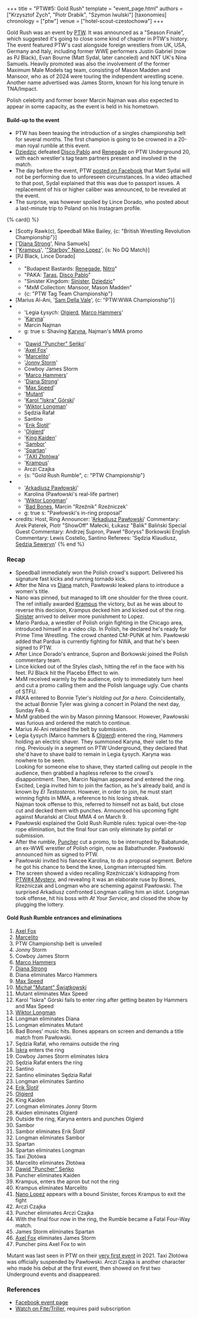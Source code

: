 +++
title = "PTW#5: Gold Rush"
template = "event_page.html"
authors = ["Krzysztof Zych", "Piotr Drabik", "Szymon Iwulski"]
[taxonomies]
chronology = ["ptw"]
venue = ["hotel-scout-czestochowa"]
+++

Gold Rush was an event by [PTW](@/o/ptw.md). It was announced as a "Season Finale", which suggested it's going to close some kind of chapter in PTW's history.
The event featured PTW's cast alongside foreign wrestlers from UK, USA, Germany and Italy, including former WWE performers Justin Gabriel (now as PJ Black), Evan Bourne (Matt Sydal, later canceled) and NXT UK's Nina Samuels. Heavily promoted was also the involvement of the former Maximum Male Models tag team, consisting of Mason Madden and Mansoor, who as of 2024 were touring the independent wrestling scene. Another name advertised was James Storm, known for his long tenure in TNA/Impact.

Polish celebrity and former boxer Marcin Najman was also expected to appear in some capacity, as the event is held in his hometown.

#### Build-up to the event

* PTW has been teasing the introduction of a singles championship belt for several months. The first champion is going to be crowned in a 20-man royal rumble at this event.
* [Dziedzic](@/w/dziedzic.md) defeated [Disco Pablo](@/w/disco-pablo.md) and [Renegade](@/w/renegade.md) on PTW Underground 20, with each wrestler's tag team partners present and involved in the match.
* The day before the event, PTW [posted on Facebook][sydal-facebook-video] that Matt Sydal will not be performing due to unforeseen circumstances. In a video attached to that post, Sydal explained that this was due to passport issues. A replacement of his or higher caliber was announced, to be revealed at the event.
* The surprise, was however spoiled by Lince Dorado, who posted about a last-minute trip to Poland on his Instagram profile.

{% card() %}
- [Scotty Rawk(c), Speedball Mike Bailey, {c: "British Wrestling Revolution Championship"}]
- ['[Diana Strong](@/w/diana-strong.md)', Nina Samuels]
- ['[Krampus](@/w/krampus.md)', '["Starboy" Nano Lopez](@/w/nano-lopez.md)', {s: No
      DQ Match}]
- [PJ Black, Lince Dorado]
- - "Budapest Bastards: [Renegade](@/w/renegade.md), [Nitro](@/w/nitro.md)"
  - "PAKA: [Taras](@/w/taras.md), [Disco Pablo](@/w/disco-pablo.md)"
  - "Sinister Kingdom: [Sinister](@/w/sinister.md), [Dziedzic](@/w/dziedzic.md)"
  - "MxM Collection: Mansoor, Mason Madden"
  - {c: "PTW Tag Team Championship"}
- [Marius Al-Ani, '[Sam Della Vale](@/w/sam-rogers.md)', {c: "PTW:WWA Championship"}]
- - 'Legia Łysych: [Olgierd](@/w/olgierd.md), [Marco Hammers](@/w/marco-hammers.md)'
  - '[Karyna](@/w/karyna.md)'
  - Marcin Najman
  - g: true
    s: Shaving [Karyna](@/w/karyna.md), Najman's MMA promo
- - '[Dawid "Puncher" Seńko](@/w/puncher.md)'
  - '[Axel Fox](@/w/axel-fox.md)'
  - '[Marcelito](@/w/marcelito.md)'
  - '[Jonny Storm](@/w/jonny-storm.md)'
  - Cowboy James Storm
  - '[Marco Hammers](@/w/marco-hammers.md)'
  - '[Diana Strong](@/w/diana-strong.md)'
  - '[Max Speed](@/w/max-speed.md)'
  - '[Mutant](@/w/mutant.md)'
  - '[Karol "Iskra" Górski](@/w/iskra.md)'
  - '[Wiktor Longman](@/w/wiktor-longman.md)'
  - Sędzia Rafał
  - Santino
  - '[Erik Šlotíř](@/w/erik-slotir.md)'
  - '[Olgierd](@/w/olgierd.md)'
  - '[King Kaiden](@/w/king-kaiden.md)'
  - '[Sambor](@/w/sambor.md)'
  - '[Spartan](@/w/spartan.md)'
  - '[TAXI Złotówa](@/w/taxi-zlotowa.md)'
  - '[Krampus](@/w/krampus.md)'
  - Arczi Czajka
  - {s: "Gold Rush Rumble", c: "PTW Championship"}
- - '[Arkadiusz Pawłowski](@/w/pan-pawlowski.md)'
  - Karolina (Pawłowski's real-life partner)
  - '[Wiktor Longman](@/w/wiktor-longman.md)'
  - '[Bad Bones](@/w/bad-bones.md), Marcin "Rzeźnik" Rzeźniczek'
  - g: true
    s: "Pawłowski's in-ring proposal"
- credits:
    Host, Ring Announcer: '[Arkadiusz Pawłowski](@/w/pan-pawlowski.md)'
    Commentary: Arek Paterek, Piotr "ShowOff" Małecki, Łukasz "Balik" Baliński
    Special Guest Commentary: Andrzej Supron, Paweł "Boryss" Borkowski
    English Commentary: Lewis Costello, Santino
    Referees: 'Sędzia Klaudiusz, [Sędzia Seweryn](@/w/sedzia-seweryn.md)'
{% end %}

### Recap

* Speedball immediately won the Polish crowd's support. Delivered his signature fast kicks and running tornado kick.
* After the Nina vs [Diana](@/w/diana-strong.md) match, Pawłowski leaked plans to introduce a women's title.
* Nano was pinned, but managed to lift one shoulder for the three count. The ref initially awarded [Krampus](@/w/krampus.md) the victory, but as he was about to reverse this decision, Krampus decked him and kicked out of the ring. [Sinister](@/w/sinister.md) arrived to deliver more punishment to Lopez.
* Mario Pardua, a wrestler of Polish origin fighting in the Chicago area, introduced himself in a video clip. In Polish, he declared he's ready for Prime Time Wrestling. The crowd chanted CM-PUNK at him. Pawłowski added that Pardua is currently fighting for NWA, and that he's been signed to PTW.
* After Lince Dorado's entrance, Supron and Borkowski joined the Polish commentary team.
* Lince kicked out of the Styles clash, hitting the ref in the face with his feet. PJ Black hit the Placebo Effect to win.
* MxM received warmly by the audience, only to immediately turn heel and cut a promo calling them and the Polish language ugly. Cue chants of STFU.
* PAKA entered to Bonnie Tyler's _Holding out for a hero_. Coincidentally, the actual Bonnie Tyler was giving a concert in Poland the next day, Sunday Feb 4.
* MxM grabbed the win by Mason pinning Mansoor. However, Pawłowski was furious and ordered the match to continue.
* Marius Al-Ani retained the belt by submission.
* Legia Łysych (Marco hammers & [Olgierd](@/w/olgierd.md)) entered the ring, Hammers holding an electric shaver. They summoned Karyna, their valet to the ring. Previously in a segment on PTW Underground, they declared that she'd have to shave bald to remain in Legia Łysych. Karyna was nowhere to be seen. \
  Looking for someone else to shave, they started calling out people in the audience, then grabbed a hapless referee to the crowd's disappointment. Then, Marcin Najman appeared and entered the ring. Excited, Legia invited him to join the faction, as he's already bald, and is known by _El Testosteron_. However, in order to join, he must start winning fights in MMA, a reference to his losing streak. \
  Najman took offense to this, referred to himself not as bald, but close cut and decked them with punches. Announced his upcoming fight against Murański at Clout MMA 4 on March 9.
* Pawłowski explained the Gold Rush Rumble rules: typical over-the-top rope elimination, but the final four can only eliminate  by pinfall or submission.
* After the rumble, [Puncher](@/w/puncher.md) cut a promo, to be interrupted by Babatunde, an ex-WWE wrestler of Polish origin, now as Babathunder. Pawłowski announced him as signed to PTW.
* Pawłowski invited his fiancee Karolina, to do a proposal segment. Before he got his chance to bend the knee, Longman interrupted him.
* The screen showed a video recalling Rzeźniczak's kidnapping from [PTW#4 Mystery](@/e/ptw/2023-06-25-ptw-4-mystery.md), and revealing it was an elaborate ruse by Bones, Rzeżniczak and Longman who are scheming against Pawłowski. The surprised Arkadiusz confronted Longman calling him an idiot. Longman took offense, hit his boss with _At Your Service_, and closed the show by plugging the lottery.


#### Gold Rush Rumble entrances and eliminations

1. [Axel Fox](@/w/axel-fox.md)
2. [Marcelito](@/w/marcelito.md)
3. PTW Championship belt is unveiled
4. Jonny Storm
5. Cowboy James Storm
6. [Marco Hammers](@/w/marco-hammers.md)
7. [Diana Strong](@/w/diana-strong.md)
8. Diana eliminates Marco Hammers
9. [Max Speed](@/w/max-speed.md)
10. [Michał "Mutant" Świątkowski](@/w/mutant.md)
11. Mutant eliminates Max Speed
12. Karol "Iskra" Górski fails to enter ring after getting beaten by Hammers and Max Speed
13. [Wiktor Longman](@/w/wiktor-longman.md)
14. Longman eliminates Diana
15. Longman eliminates Mutant
16. Bad Bones' music hits. Bones appears on screen and demands a title match from Pawłowski.
17. Sędzia Rafał, who remains outside the ring
18. [Iskra](@/w/iskra.md) enters the ring
19. Cowboy James Storm eliminates Iskra
20. Sędzia Rafał enters the ring
21. Santino
22. Santino eliminates Sędzia Rafał
23. Longman eliminates Santino
24. [Erik Šlotíř](@/w/erik-slotir.md)
25. [Olgierd](@/w/olgierd.md)
26. King Kaiden
27. Longman eliminates Jonny Storm
28. Kaiden eliminates Olgierd
29. Outside the ring, Karyna enters and punches Olgierd
30. Sambor
31. Sambor eliminates Erik Šlotíř
32. Longman eliminates Sambor
33. Spartan
34. Spartan eliminates Longman
35. Taxi Złotówa
36. Marcelito eliminates Złotówa
37. [Dawid "Puncher" Seńko](@/w/puncher.md)
38. Puncher eliminates Kaiden
39. Krampus, enters the apron but not the ring
40. Krampus eliminates Marcelito
41. [Nano Lopez](@/w/nano-lopez.md) appears with a bound Sinister, forces Krampus to exit the fight
42. Arczi Czajka
43. Puncher eliminates Arczi Czajka
44. With the final four now in the ring, the Rumble became a Fatal Four-Way match.
45. James Storm eliminates Spartan
46. [Axel Fox](@/w/axel-fox.md) eliminates James Storm
47. Puncher pins Axel Fox to win

Mutant was last seen in PTW on their [very first event](@/e/ptw/2021-10-09-ptw-1-revolucja.md) in 2021.
Taxi Złotówa was officially suspended by Pawłowski. Arczi Czajka is another character who made his debut at the first event, then showed on first two Underground events and disappeared.

### References

* [Facebook event page](https://www.facebook.com/events/3371743163122883/)
* [Watch on Fite/Triller](https://www.trillertv.com/watch/ptw-gold-rush-pl/2pehz/), requires paid subscription

[sydal-facebook-video]: https://www.facebook.com/watch/?v=783495120471108
